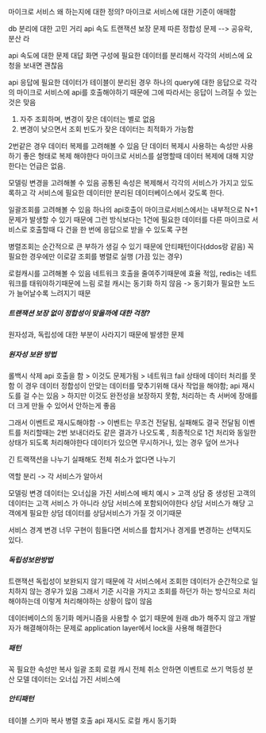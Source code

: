 마이크로 서비스 왜 하는지에 대한 정의?
마이크로 서비스에 대한 기준이 애매함

db 분리에 대한 고민 거리
api 속도
트랜잭션 보장 문제 따른 정합성 문제 --> 공유락, 분산 라 

api 속도에 대한 문제 대답
화면 구성에 필요한 데이터를 분리해서 각각의 서비스에 요청을 보내면 괜찮음

api 응답에 필요한 데이터가 테이블이 분리된 경우 하나의 query에 대한 응답으로 각각의 마이크로 서비스에 api를 호출해야하기 때문에 그에 따라서는 응답이 느려질 수 있는것은 맞음

1. 자주 조회하며, 변경이 잦은 데이터는 별로 없음
2. 변경이 낮으면서 조회 빈도가 잦은 데이터는 최적화가 가능함

2번같은 경우 데이터 복제를 고려해볼 수 있음
단 데이터 복제시 사용하는 속성만 사용하기 좋은 형태로 복제 해야한다
마이크로 서비스를 설명할때 데이터 복제에 대해 지양한다는 언급은 없음.

모델링 변경을 고려해볼 수 있음
공통된 속성은 복제해서 각각의 서비스가 가지고 있도록하고 각 서비스에 필요한 데이터만 분리된 데이터베이스에서 갖도록 한다.

일괄조회를 고려해볼 수 있음
하나의 api호출이 마이크로서비스에서는 내부적으로 N+1문제가 발생할 수 있기 때문에
그런 방식보다는 1건에 필요한 데이터를 다른 마이크로 서비스로 호출할때 다 건을 한 번에 응답으로 받을 수 있도록 구현

병렬조회는 순간적으로 큰 부하가 생길 수 있기 때문에 안티패턴이다(ddos랑 같음)
꼭 필요한 경우에만 이로갈 조회를 병렬로 실행 (가끔 있는 경우)

로컬캐시를 고려해볼 수 있음
네트워크 호출을 줄여주기때문에 효율 적임, redis는 네트워크를 태워야하기때문에 느림
로컬 캐시는 동기화 하지 않음 -> 동기화가 필요한 노드가 늘어날수록 느려지기 때문


##### 트랜잭션 보장 없이 정합성이 맞을까에 대한 걱정?
원자성과, 독립성에 대한 부분이 사라지기 때문에 발생한 문제
##### 원자성 보완 방법
롤백시 삭제 api 호출을 함 > 이것도 문제가됨 > 네트워크 fail 상태에 데이터 처리를 못함
이 경우 데이터 정합성이 안맞는 데이터를 맞추기위해 대사 작업을 해야함;
api 재시도를 걸 수는 있음 > 하지만 이것도 완전성을 보장하지 못함, 처리하는 측 서버에 장애를 더 크게 만들 수 있어서 
안하는게 좋음

그래서 이벤트로 재시도해야함 -> 이벤트는 무조건 전달됨, 실패해도 결국 전달됨
이벤트를 처리할때는 2번 보내더라도 같은 결과가 나오도록 , 최종적으로 1건 처리와 동일한 상태가 되도록 처리해야한다
데이터가 있으면 무시하거나, 있는 경우 덮어 쓰거나

긴 트랙잭션을 나누기
실패해도 전체 취소가 없다면 나누기 

역할 분리 -> 각 서비스가 알아서

모델링 변경
데이터는 오너십을 가진 서비스에 배치
예시 > 고객 상담 중 생성된 고객의 데이터는 고객 서비스 가 아니라 상담 서비스에 포함되어야한다 상담 서비스가 해당 고객에게 필요한 상덤 데이터를 상담서비스가 가질 것 이기때문

서비스 경계 변경
너무 구현이 힘들다면 서비스를 합치거나 경게를 변경하는 선택지도 있다.

##### 독립성보완방법
트랜잭션 독립성이 보완되지 않기 때문에 각 서비스에서 조회한 데이터가 순간적으로 일치하지 않는 경우가 있음
그래서 기준 시각을 가지고 조회를 하던가 하는 방식으로 처리해야하는데 이렇게 처리해야하는 상황이 많이 않음

데이터베이스의 동기화 메커니즘을 사용할 수 없기 때문에
원래 db가 해주지 않고 개발자가 해결해야하는 문제로 application layer에서 lock을 사용해 해결한다

##### 패턴
꼭 필요한 속성만 복사
일괄 조회
로컬 캐시
전체 취소 안하면 이벤트로 쓰기 
멱등성
분산 모델
데이터는 오너십 가진 서비스에

##### 안티패턴
테이블 스키마 복사
병렬 호출
api 재시도
로컬 캐시 동기화

